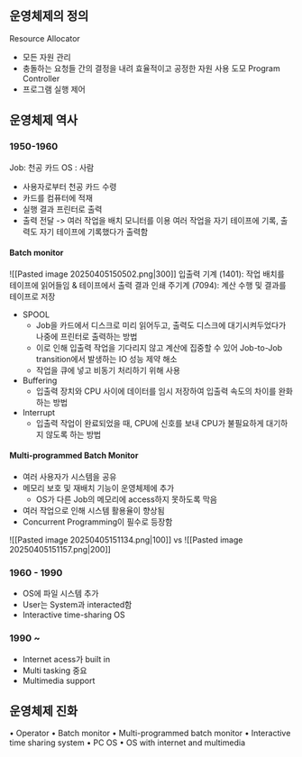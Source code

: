 ## 운영체제의 정의
Resource Allocator
- 모든 자원 관리
- 충돌하는 요청들 간의 결정을 내려 효율적이고 공정한 자원 사용 도모
Program Controller
- 프로그램 실행 제어
## 운영체제 역사
### 1950-1960
Job: 천공 카드
OS : 사람
- 사용자로부터 천공 카드 수령
- 카드를 컴퓨터에 적재
- 실행 결과 프린터로 출력
- 출력 전달
-> 여러 작업을 배치 모니터를 이용
여러 작업을 자기 테이프에 기록, 출력도 자기 테이프에 기록했다가 출력함
#### Batch monitor
![[Pasted image 20250405150502.png|300]]
입출력 기계 (1401): 작업 배치를 테이프에 읽어들임 & 테이프에서 출력 결과 인쇄
주기계 (7094): 계산 수행 및 결과를 테이프로 저장

- SPOOL
	- Job을 카드에서 디스크로 미리 읽어두고, 출력도 디스크에 대기시켜두었다가 나중에 프린터로 출력하는 방법
	- 이로 인해 입출력 작업을 기다리지 않고 계산에 집중할 수 있어 Job-to-Job transition에서 발생하는 IO 성능 제약 해소
	- 작업을 큐에 넣고 비동기 처리하기 위해 사용
- Buffering
	- 입출력 장치와 CPU 사이에 데이터를 임시 저장하여 입출력 속도의 차이를 완화하는 방법
- Interrupt
	- 입출력 작업이 완료되었을 때, CPU에 신호를 보내 CPU가 불필요하게 대기하지 않도록 하는 방법

#### Multi-programmed Batch Monitor
- 여러 사용자가 시스템을 공유
- 메모리 보호 및 재배치 기능이 운영체제에 추가
	- OS가 다른 Job의 메모리에 access하지 못하도록 막음 
- 여러 작업으로 인해 시스템 활용율이 향상됨
- Concurrent Programming이 필수로 등장함

![[Pasted image 20250405151134.png|100]]  vs ![[Pasted image 20250405151157.png|200]]
### 1960 - 1990
- OS에 파일 시스템 추가
- User는 System과 interacted함
- Interactive time-sharing OS
### 1990 ~ 
- Internet acess가 built in
- Multi tasking 중요
- Multimedia support
## 운영체제 진화
• Operator
• Batch monitor
• Multi-programmed batch monitor
• Interactive time sharing system
• PC OS
• OS with internet and multimedia